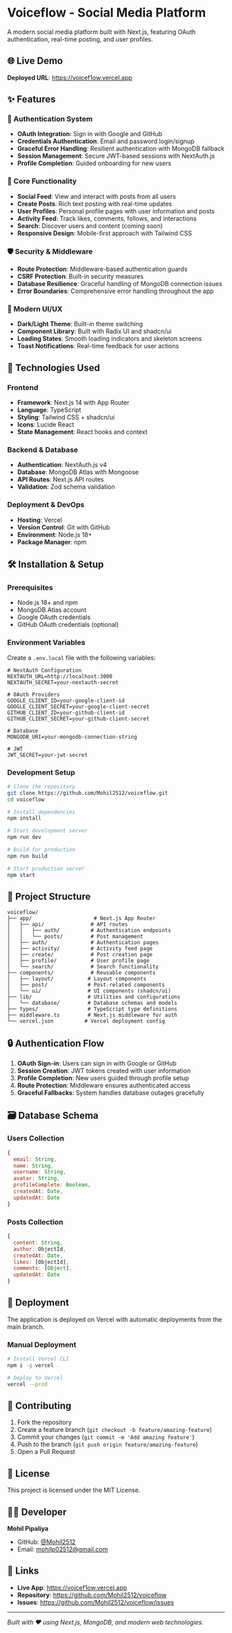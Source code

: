 # Voiceflow - Social Media Platform

A modern social media platform built with Next.js, featuring OAuth authentication, real-time posting, and user profiles.

## 🌐 Live Demo

**Deployed URL**: https://voicef1ow.vercel.app

## ✨ Features

### 🔐 Authentication System
- **OAuth Integration**: Sign in with Google and GitHub
- **Credentials Authentication**: Email and password login/signup
- **Graceful Error Handling**: Resilient authentication with MongoDB fallback
- **Session Management**: Secure JWT-based sessions with NextAuth.js
- **Profile Completion**: Guided onboarding for new users

### 📱 Core Functionality
- **Social Feed**: View and interact with posts from all users
- **Create Posts**: Rich text posting with real-time updates
- **User Profiles**: Personal profile pages with user information and posts
- **Activity Feed**: Track likes, comments, follows, and interactions
- **Search**: Discover users and content (coming soon)
- **Responsive Design**: Mobile-first approach with Tailwind CSS

### 🛡️ Security & Middleware
- **Route Protection**: Middleware-based authentication guards
- **CSRF Protection**: Built-in security measures
- **Database Resilience**: Graceful handling of MongoDB connection issues
- **Error Boundaries**: Comprehensive error handling throughout the app

### 🎨 Modern UI/UX
- **Dark/Light Theme**: Built-in theme switching
- **Component Library**: Built with Radix UI and shadcn/ui
- **Loading States**: Smooth loading indicators and skeleton screens
- **Toast Notifications**: Real-time feedback for user actions

## 🚀 Technologies Used

### Frontend
- **Framework**: Next.js 14 with App Router
- **Language**: TypeScript
- **Styling**: Tailwind CSS + shadcn/ui
- **Icons**: Lucide React
- **State Management**: React hooks and context

### Backend & Database
- **Authentication**: NextAuth.js v4
- **Database**: MongoDB Atlas with Mongoose
- **API Routes**: Next.js API routes
- **Validation**: Zod schema validation

### Deployment & DevOps
- **Hosting**: Vercel
- **Version Control**: Git with GitHub
- **Environment**: Node.js 18+
- **Package Manager**: npm

## 🛠️ Installation & Setup

### Prerequisites
- Node.js 18+ and npm
- MongoDB Atlas account
- Google OAuth credentials
- GitHub OAuth credentials (optional)

### Environment Variables
Create a `.env.local` file with the following variables:

```env
# NextAuth Configuration
NEXTAUTH_URL=http://localhost:3000
NEXTAUTH_SECRET=your-nextauth-secret

# OAuth Providers
GOOGLE_CLIENT_ID=your-google-client-id
GOOGLE_CLIENT_SECRET=your-google-client-secret
GITHUB_CLIENT_ID=your-github-client-id
GITHUB_CLIENT_SECRET=your-github-client-secret

# Database
MONGODB_URI=your-mongodb-connection-string

# JWT
JWT_SECRET=your-jwt-secret
```

### Development Setup

```bash
# Clone the repository
git clone https://github.com/Mohil2512/voiceflow.git
cd voiceflow

# Install dependencies
npm install

# Start development server
npm run dev

# Build for production
npm run build

# Start production server
npm start
```

## 📁 Project Structure

```
voiceflow/
├── app/                    # Next.js App Router
│   ├── api/               # API routes
│   │   ├── auth/          # Authentication endpoints
│   │   └── posts/         # Post management
│   ├── auth/              # Authentication pages
│   ├── activity/          # Activity feed page
│   ├── create/            # Post creation page
│   ├── profile/           # User profile page
│   └── search/            # Search functionality
├── components/            # Reusable components
│   ├── layout/           # Layout components
│   ├── post/             # Post-related components
│   └── ui/               # UI components (shadcn/ui)
├── lib/                  # Utilities and configurations
│   └── database/         # Database schemas and models
├── types/                # TypeScript type definitions
├── middleware.ts         # Next.js middleware for auth
└── vercel.json          # Vercel deployment config
```

## 🔒 Authentication Flow

1. **OAuth Sign-in**: Users can sign in with Google or GitHub
2. **Session Creation**: JWT tokens created with user information
3. **Profile Completion**: New users guided through profile setup
4. **Route Protection**: Middleware ensures authenticated access
5. **Graceful Fallbacks**: System handles database outages gracefully

## 🗃️ Database Schema

### Users Collection
```javascript
{
  email: String,
  name: String,
  username: String,
  avatar: String,
  profileComplete: Boolean,
  createdAt: Date,
  updatedAt: Date
}
```

### Posts Collection
```javascript
{
  content: String,
  author: ObjectId,
  createdAt: Date,
  likes: [ObjectId],
  comments: [Object],
  updatedAt: Date
}
```

## 🚀 Deployment

The application is deployed on Vercel with automatic deployments from the main branch.

### Manual Deployment
```bash
# Install Vercel CLI
npm i -g vercel

# Deploy to Vercel
vercel --prod
```

## 🤝 Contributing

1. Fork the repository
2. Create a feature branch (`git checkout -b feature/amazing-feature`)
3. Commit your changes (`git commit -m 'Add amazing feature'`)
4. Push to the branch (`git push origin feature/amazing-feature`)
5. Open a Pull Request

## 📝 License

This project is licensed under the MIT License.

## 👨‍💻 Developer

**Mohil Pipaliya**
- GitHub: [@Mohil2512](https://github.com/Mohil2512)
- Email: mohilp02512@gmail.com

## 🔗 Links

- **Live App**: https://voicef1ow.vercel.app
- **Repository**: https://github.com/Mohil2512/voiceflow
- **Issues**: https://github.com/Mohil2512/voiceflow/issues

---

*Built with ❤️ using Next.js, MongoDB, and modern web technologies.*
